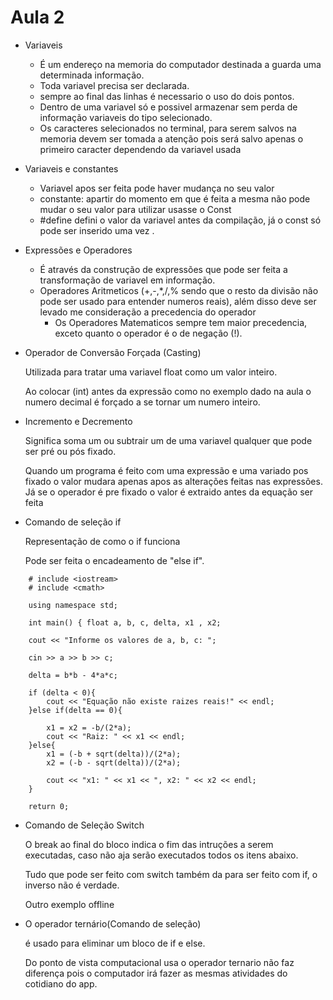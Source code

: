 # Aula 2

- Variaveis
    - É um endereço na memoria do computador destinada a guarda uma determinada informação.
    - Toda variavel precisa ser declarada.
    - sempre ao final das linhas é necessario o uso do dois pontos.
    - Dentro de uma variavel só e possivel armazenar sem perda de informação variaveis do tipo selecionado.
    - Os caracteres selecionados no terminal, para serem salvos na memoria devem ser tomada a atenção pois será salvo apenas o primeiro caracter dependendo da variavel usada
- Variaveis e constantes
    - Variavel apos ser feita pode haver mudança no seu valor
    - constante: apartir do momento em que é feita a mesma não pode mudar o seu valor para utilizar usasse o Const
    - #define defini o valor da variavel antes da compilação, já o const só pode ser inserido uma vez .
- Expressões e Operadores
    - É através da construção de expressões que pode ser feita a transformação de variavel em informação.
    - Operadores Aritmeticos (+,-,*,/,% sendo que o resto da divisão não pode ser usado para entender numeros reais), além disso deve ser levado me consideração a precedencia do operador
        - Os Operadores Matematicos sempre tem maior precedencia, exceto quanto o operador é o de negação (!).
- Operador de Conversão Forçada (Casting)
    
    Utilizada para tratar uma variavel float como um valor inteiro.
    
    Ao colocar (int) antes da expressão como no exemplo dado na aula o numero decimal é forçado a se tornar um numero inteiro.
    
- Incremento e Decremento
    
    Significa soma um ou subtrair um de uma variavel qualquer que pode ser pré ou pós fixado.
    
    Quando um programa é feito com uma expressão e uma variado pos fixado o valor mudara apenas apos as alterações feitas nas expressões. Já se o operador é pre fixado o valor é extraido antes da equação ser feita
    
- Comando de seleção if
    
    Representação de como o if funciona
    
    Pode ser feita o encadeamento de "else if".
    

```
	# include <iostream>
	# include <cmath>

    using namespace std;

    int main() { float a, b, c, delta, x1 , x2;

    cout << "Informe os valores de a, b, c: ";

    cin >> a >> b >> c;

    delta = b*b - 4*a*c;

    if (delta < 0){
        cout << "Equação não existe raizes reais!" << endl;
    }else if(delta == 0){

        x1 = x2 = -b/(2*a);
        cout << "Raiz: " << x1 << endl;
    }else{
        x1 = (-b + sqrt(delta))/(2*a);
        x2 = (-b - sqrt(delta))/(2*a);

        cout << "x1: " << x1 << ", x2: " << x2 << endl;
    }

    return 0;

```

- Comando de Seleção Switch
    
    O break ao final do bloco indica o fim das intruções a serem executadas, caso não aja serão executados todos os itens abaixo.
    
    Tudo que pode ser feito com switch também da para ser feito com if, o inverso não é verdade.
    
    Outro exemplo offline
    
- O operador ternário(Comando de seleção)
    
    é usado para eliminar um bloco de if e else.
    
    Do ponto de vista computacional usa o operador ternario não faz diferença pois o computador irá fazer as mesmas atividades do cotidiano do app.
    